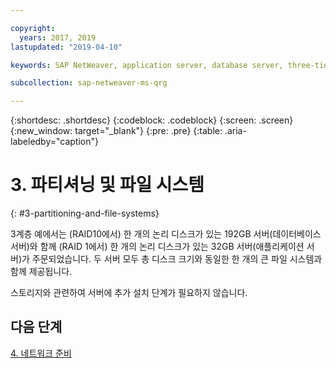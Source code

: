 ```yaml
---

copyright:
  years: 2017, 2019
lastupdated: "2019-04-10"

keywords: SAP NetWeaver, application server, database server, three-tier

subcollection: sap-netweaver-ms-qrg

---
```


{:shortdesc: .shortdesc}
{:codeblock: .codeblock}
{:screen: .screen}
{:new_window: target="_blank"}
{:pre: .pre}
{:table: .aria-labeledby="caption"}

# 3. 파티셔닝 및 파일 시스템
{: #3-partitioning-and-file-systems}

3계층 예에서는 (RAID10에서) 한 개의 논리 디스크가 있는 192GB 서버(데이터베이스 서버)와 함께 (RAID 1에서) 한 개의 논리 디스크가 있는 32GB 서버(애플리케이션 서버)가 주문되었습니다. 두 서버 모두 총 디스크 크기와 동일한 한 개의 큰 파일 시스템과 함께 제공됩니다.

스토리지와 관련하여 서버에 추가 설치 단계가 필요하지 않습니다.

## 다음 단계

[4. 네트워크 준비](/docs/infrastructure/sap-netweaver-ms-qrg?topic=sap-netweaver-ms-qrg-network)
